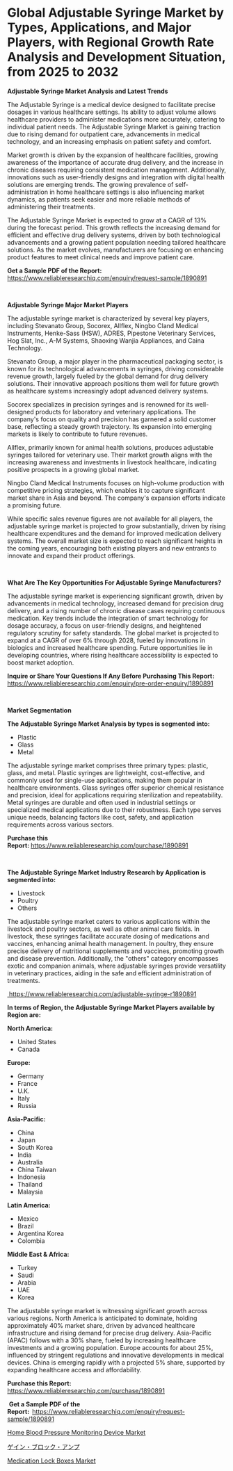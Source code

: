 <p><h1>Global Adjustable Syringe Market by Types, Applications, and Major Players, with Regional Growth Rate Analysis and Development Situation, from 2025 to 2032</h1></p><p><strong>Adjustable Syringe Market Analysis and Latest Trends</strong></p>
<p><p>The Adjustable Syringe is a medical device designed to facilitate precise dosages in various healthcare settings. Its ability to adjust volume allows healthcare providers to administer medications more accurately, catering to individual patient needs. The Adjustable Syringe Market is gaining traction due to rising demand for outpatient care, advancements in medical technology, and an increasing emphasis on patient safety and comfort.</p><p>Market growth is driven by the expansion of healthcare facilities, growing awareness of the importance of accurate drug delivery, and the increase in chronic diseases requiring consistent medication management. Additionally, innovations such as user-friendly designs and integration with digital health solutions are emerging trends. The growing prevalence of self-administration in home healthcare settings is also influencing market dynamics, as patients seek easier and more reliable methods of administering their treatments.</p><p>The Adjustable Syringe Market is expected to grow at a CAGR of 13% during the forecast period. This growth reflects the increasing demand for efficient and effective drug delivery systems, driven by both technological advancements and a growing patient population needing tailored healthcare solutions. As the market evolves, manufacturers are focusing on enhancing product features to meet clinical needs and improve patient care.</p></p>
<p><strong>Get a Sample PDF of the Report:&nbsp;</strong> <a href="https://www.reliableresearchiq.com/enquiry/request-sample/1890891?utm_campaign=1082&utm_medium=2&utm_source=Github&utm_content=ia&utm_term=04032025&utm_id=adjustable-syringe">https://www.reliableresearchiq.com/enquiry/request-sample/1890891</a></p>
<p>&nbsp;</p>
<p><strong>Adjustable Syringe Major Market Players</strong></p>
<p><p>The adjustable syringe market is characterized by several key players, including Stevanato Group, Socorex, Allflex, Ningbo Cland Medical Instruments, Henke-Sass (HSW), ADRES, Pipestone Veterinary Services, Hog Slat, Inc., A-M Systems, Shaoxing Wanjia Appliances, and Caina Technology. </p><p>Stevanato Group, a major player in the pharmaceutical packaging sector, is known for its technological advancements in syringes, driving considerable revenue growth, largely fueled by the global demand for drug delivery solutions. Their innovative approach positions them well for future growth as healthcare systems increasingly adopt advanced delivery systems.</p><p>Socorex specializes in precision syringes and is renowned for its well-designed products for laboratory and veterinary applications. The company's focus on quality and precision has garnered a solid customer base, reflecting a steady growth trajectory. Its expansion into emerging markets is likely to contribute to future revenues.</p><p>Allflex, primarily known for animal health solutions, produces adjustable syringes tailored for veterinary use. Their market growth aligns with the increasing awareness and investments in livestock healthcare, indicating positive prospects in a growing global market.</p><p>Ningbo Cland Medical Instruments focuses on high-volume production with competitive pricing strategies, which enables it to capture significant market share in Asia and beyond. The company's expansion efforts indicate a promising future.</p><p>While specific sales revenue figures are not available for all players, the adjustable syringe market is projected to grow substantially, driven by rising healthcare expenditures and the demand for improved medication delivery systems. The overall market size is expected to reach significant heights in the coming years, encouraging both existing players and new entrants to innovate and expand their product offerings.</p></p>
<p>&nbsp;</p>
<p><strong>What Are The Key Opportunities For Adjustable Syringe Manufacturers?</strong></p>
<p><p>The adjustable syringe market is experiencing significant growth, driven by advancements in medical technology, increased demand for precision drug delivery, and a rising number of chronic disease cases requiring continuous medication. Key trends include the integration of smart technology for dosage accuracy, a focus on user-friendly designs, and heightened regulatory scrutiny for safety standards. The global market is projected to expand at a CAGR of over 6% through 2028, fueled by innovations in biologics and increased healthcare spending. Future opportunities lie in developing countries, where rising healthcare accessibility is expected to boost market adoption.</p></p>
<p><strong>Inquire or Share Your Questions If Any Before Purchasing This Report:</strong> <a href="https://www.reliableresearchiq.com/enquiry/pre-order-enquiry/1890891?utm_campaign=1082&utm_medium=2&utm_source=Github&utm_content=ia&utm_term=04032025&utm_id=adjustable-syringe">https://www.reliableresearchiq.com/enquiry/pre-order-enquiry/1890891</a></p>
<p>&nbsp;</p>
<p><strong>Market Segmentation</strong></p>
<p><strong>The Adjustable Syringe Market Analysis by types is segmented into:</strong></p>
<p><ul><li>Plastic</li><li>Glass</li><li>Metal</li></ul></p>
<p><p>The adjustable syringe market comprises three primary types: plastic, glass, and metal. Plastic syringes are lightweight, cost-effective, and commonly used for single-use applications, making them popular in healthcare environments. Glass syringes offer superior chemical resistance and precision, ideal for applications requiring sterilization and repeatability. Metal syringes are durable and often used in industrial settings or specialized medical applications due to their robustness. Each type serves unique needs, balancing factors like cost, safety, and application requirements across various sectors.</p></p>
<p><strong>Purchase this Report:&nbsp;</strong><a href="https://www.reliableresearchiq.com/purchase/1890891?utm_campaign=1082&utm_medium=2&utm_source=Github&utm_content=ia&utm_term=04032025&utm_id=adjustable-syringe">https://www.reliableresearchiq.com/purchase/1890891</a></p>
<p>&nbsp;</p>
<p><strong>The Adjustable Syringe Market Industry Research by Application is segmented into:</strong></p>
<p><ul><li>Livestock</li><li>Poultry</li><li>Others</li></ul></p>
<p><p>The adjustable syringe market caters to various applications within the livestock and poultry sectors, as well as other animal care fields. In livestock, these syringes facilitate accurate dosing of medications and vaccines, enhancing animal health management. In poultry, they ensure precise delivery of nutritional supplements and vaccines, promoting growth and disease prevention. Additionally, the "others" category encompasses exotic and companion animals, where adjustable syringes provide versatility in veterinary practices, aiding in the safe and efficient administration of treatments.</p></p>
<p><a href="https://www.reliableresearchiq.com/adjustable-syringe-r1890891?utm_campaign=1082&utm_medium=2&utm_source=Github&utm_content=ia&utm_term=04032025&utm_id=adjustable-syringe">&nbsp;https://www.reliableresearchiq.com/adjustable-syringe-r1890891</a></p>
<p><strong>In terms of Region, the Adjustable Syringe Market Players available by Region are:</strong></p>
<p>
    <p> <strong> North America: </strong>
        <ul>
            <li>United States</li>
            <li>Canada</li>
        </ul>
        </p> 
    <p> <strong> Europe: </strong>
        <ul>
            <li>Germany</li>
            <li>France</li>
            <li>U.K.</li>
            <li>Italy</li>
            <li>Russia</li>
        </ul>
        </p> 
    <p> <strong> Asia-Pacific: </strong>
        <ul>
            <li>China</li>
            <li>Japan</li>
            <li>South Korea</li>
            <li>India</li>
            <li>Australia</li>
            <li>China Taiwan</li>
            <li>Indonesia</li>
            <li>Thailand</li>
            <li>Malaysia</li>
        </ul>
        </p> 
    <p> <strong> Latin America: </strong>
        <ul>
            <li>Mexico</li>
            <li>Brazil</li>
            <li>Argentina Korea</li>
            <li>Colombia</li>
        </ul>
        </p> 
    <p> <strong> Middle East & Africa: </strong>
        <ul>
            <li>Turkey</li>
            <li>Saudi</li>
            <li>Arabia</li>
            <li>UAE</li>
            <li>Korea</li>
        </ul>
    </p>
    </p>
<p><p>The adjustable syringe market is witnessing significant growth across various regions. North America is anticipated to dominate, holding approximately 40% market share, driven by advanced healthcare infrastructure and rising demand for precise drug delivery. Asia-Pacific (APAC) follows with a 30% share, fueled by increasing healthcare investments and a growing population. Europe accounts for about 25%, influenced by stringent regulations and innovative developments in medical devices. China is emerging rapidly with a projected 5% share, supported by expanding healthcare access and affordability.</p></p>
<p><strong>Purchase this Report: </strong><a href="https://www.reliableresearchiq.com/purchase/1890891?utm_campaign=1082&utm_medium=2&utm_source=Github&utm_content=ia&utm_term=04032025&utm_id=adjustable-syringe">https://www.reliableresearchiq.com/purchase/1890891</a></p>
<p>&nbsp;<strong>Get a Sample PDF of the Report:&nbsp;&nbsp;</strong><a href="https://www.reliableresearchiq.com/enquiry/request-sample/1890891?utm_campaign=1082&utm_medium=2&utm_source=Github&utm_content=ia&utm_term=04032025&utm_id=adjustable-syringe">https://www.reliableresearchiq.com/enquiry/request-sample/1890891</a></p>
<p><strong></strong></p>
<p><p><a href="https://github.com/kadutjoelly83/Market-Research-Report-List-1/blob/main/home-blood-pressure-monitoring-device-market.md?utm_campaign=1082&utm_medium=2&utm_source=Github&utm_content=ia&utm_term=04032025&utm_id=adjustable-syringe">Home Blood Pressure Monitoring Device Market</a></p><p><a href="https://github.com/lababdou/Market-Research-Report-List-6/blob/main/376666241136.md?utm_campaign=1082&utm_medium=2&utm_source=Github&utm_content=ia&utm_term=04032025&utm_id=adjustable-syringe">ゲイン・ブロック・アンプ</a></p><p><a href="https://github.com/iperitvik8/Market-Research-Report-List-1/blob/main/medication-lock-boxes-market.md?utm_campaign=1082&utm_medium=2&utm_source=Github&utm_content=ia&utm_term=04032025&utm_id=adjustable-syringe">Medication Lock Boxes Market</a></p></p>